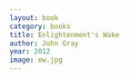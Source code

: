 ```yaml
---
layout: book
category: books
title: Enlightenment's Wake
author: John Gray
year: 2012
image: ew.jpg
---
```

